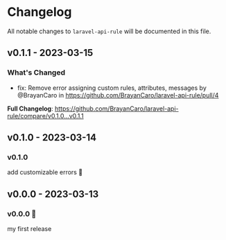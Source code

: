 # Changelog

All notable changes to `laravel-api-rule` will be documented in this file.

## v0.1.1 - 2023-03-15

### What's Changed

- fix: Remove error assigning custom rules, attributes, messages by @BrayanCaro in https://github.com/BrayanCaro/laravel-api-rule/pull/4

**Full Changelog**: https://github.com/BrayanCaro/laravel-api-rule/compare/v0.1.0...v0.1.1

## v0.1.0 - 2023-03-14

### v0.1.0

add customizable errors :cherry_blossom:

## v0.0.0 - 2023-03-13

### v0.0.0 :hibiscus:

my first release
